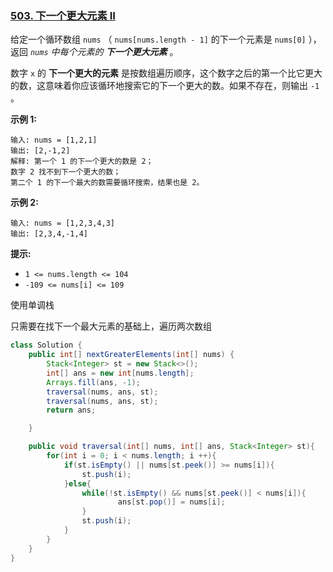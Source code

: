 ### [503. 下一个更大元素 II](https://leetcode.cn/problems/next-greater-element-ii/)

给定一个循环数组 `nums` （ `nums[nums.length - 1]` 的下一个元素是 `nums[0]` ），返回 *`nums` 中每个元素的 **下一个更大元素*** 。

数字 `x` 的 **下一个更大的元素** 是按数组遍历顺序，这个数字之后的第一个比它更大的数，这意味着你应该循环地搜索它的下一个更大的数。如果不存在，则输出 `-1` 。

 

**示例 1:**

```
输入: nums = [1,2,1]
输出: [2,-1,2]
解释: 第一个 1 的下一个更大的数是 2；
数字 2 找不到下一个更大的数； 
第二个 1 的下一个最大的数需要循环搜索，结果也是 2。
```

**示例 2:**

```
输入: nums = [1,2,3,4,3]
输出: [2,3,4,-1,4]
```

 

**提示:**

- `1 <= nums.length <= 104`
- `-109 <= nums[i] <= 109`



使用单调栈

只需要在找下一个最大元素的基础上，遍历两次数组



```java
class Solution {
    public int[] nextGreaterElements(int[] nums) {
        Stack<Integer> st = new Stack<>();
        int[] ans = new int[nums.length];
        Arrays.fill(ans, -1);
        traversal(nums, ans, st);
        traversal(nums, ans, st);
        return ans;

    }

    public void traversal(int[] nums, int[] ans, Stack<Integer> st){
        for(int i = 0; i < nums.length; i ++){
            if(st.isEmpty() || nums[st.peek()] >= nums[i]){
                st.push(i);
            }else{
                while(!st.isEmpty() && nums[st.peek()] < nums[i]){
                        ans[st.pop()] = nums[i];
                }
                st.push(i);
            }
        }
    }
}
```

